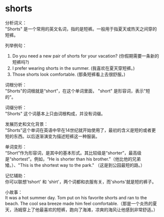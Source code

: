 # shorts

分析词义：  
"Shorts" 是一个常用的英文名词，指的是短裤。一般用于指夏天或热天之间穿的短裤。

  

列举例句：

  

1.  Do you need a new pair of shorts for your vacation? (你假期需要一条新的短裤吗?)
2.  I prefer wearing shorts in the summer. (我喜欢在夏天穿短裤。)
3.  Those shorts look comfortable. (那条短裤看上去很舒服。)

  

词根分析：  
"Shorts"的词根就是“short”，在这个单词里面， "short" 是形容词，表示"短的"。

  

词缀分析：  
"Shorts" 这个词基本上只由词根构成，并没有词缀。

  

发展历史和文化背景：  
"Shorts"这个单词在英语中早在14世纪就开始使用了，最初的含义是短的或者更短的东西。以后逐渐演变为描述短裤这一种服装。

  

单词变形：  
“Short”作为形容词，是其中的基本形式。其比较级是“shorter”，最高级是“shortest”。例如，“He is shorter than his brother.”（他比他的兄弟矮。）、"This is the shortest way to the park." （这是到公园最短的路。）

  

记忆辅助：  
你可以联想'tshort' 和 'shirt'，两个词都和衣服有关，而'shorts'就是短的裤子。

  

小故事：  
It was a hot summer day. Tom put on his favorite shorts and ran to the beach. The cool sea breeze made him feel comfortable.（那是一个炎热的夏天，汤姆穿上了他最喜欢的短裤，跑向了海滩，凉爽的海风让他感到非常舒适。）
